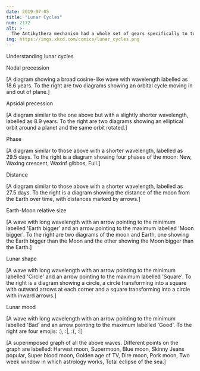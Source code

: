 ```yaml
---
date: 2019-07-05
title: "Lunar Cycles"
num: 2172
alt: >-
  The Antikythera mechanism had a whole set of gears specifically to track the cyclic popularity of skinny jeans and low-rise waists.
img: https://imgs.xkcd.com/comics/lunar_cycles.png
---
```



Understanding lunar cycles

Nodal precession

[A diagram showing a broad cosine-like wave with wavelength labelled as 18.6 years. To the right are two diagrams showing an orbital cycle moving in and out of plane.]

Apsidal precession

[A diagram similar to the one above but with a slightly shorter wavelength, labelled as 8.9 years. To the right are two diagrams showing an elliptical orbit around a planet and the same orbit rotated.]

Phase

[A diagram similar to those above with a shorter wavelength, labelled as 29.5 days. To the right is a diagram showing four phases of the moon: New, Waxing crescent, Waxinf gibbos, Full.]

Distance

[A diagram similar to those above with a shorter wavelength, labelled as 27.5 days. To the right is a diagram showing the distance of the moon from the Earth over time, with distances marked by arrows.]

Earth-Moon relative size

[A wave with long wavelength with an arrow pointing to the minimum labelled 'Earth bigger' and an arrow pointing to the maximum labelled 'Moon bigger'. To the right are two diagrams of the moon and Earth, one showing the Earth bigger than the Moon and the other showing the Moon bigger than the Earth.]

Lunar shape

[A wave with long wavelength with an arrow pointing to the minimum labelled 'Circle' and an arrow pointing to the maximum labelled 'Square'. To the right is a diagram showing a circle, a circle transforming into a square with outward arrows at each corner and a square transforming into a circle with inward arrows.]

Lunar mood

[A wave with long wavelength with an arrow pointing to the minimum labelled 'Bad' and an arrow pointing to the maximum labelled 'Good'. To the right are four emojis: :), :|, :(, :|]

[A superimposed graph of all the above waves. Different points on the graph are labelled: Harvest moon, Supermoon, Blue moon, Skinny Jeans popular, Super blood moon, Golden age of TV, Dire moon, Pork moon, Two week window in which astrology works, Total eclipse of the sea.]